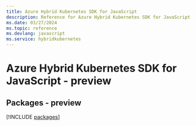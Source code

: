 ```yaml
---
title: Azure Hybrid Kubernetes SDK for JavaScript
description: Reference for Azure Hybrid Kubernetes SDK for JavaScript
ms.date: 03/27/2024
ms.topic: reference
ms.devlang: javascript
ms.service: hybridkubernetes
---
```

# Azure Hybrid Kubernetes SDK for JavaScript - preview
## Packages - preview
[!INCLUDE [packages](hybrid-kubernetes-index.md)]